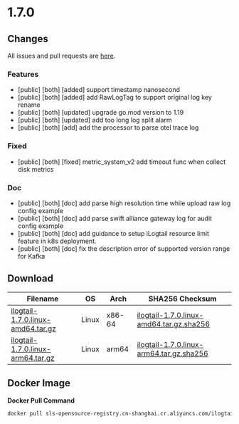 # 1.7.0

## Changes

All issues and pull requests are [here](https://github.com/alibaba/ilogtail/milestone/20).

### Features

- [public] [both] [added] support timestamp nanosecond
- [public] [both] [added] add RawLogTag to support original log key rename
- [public] [both] [updated] upgrade go.mod version to 1.19
- [public] [both] [updated] add too long log split alarm
- [public] [both] [add] add the processor to parse otel trace log

### Fixed

- [public] [both] [fixed] metric_system_v2 add timeout func when collect disk metrics

### Doc

- [public] [both] [doc] add parse high resolution time while upload raw log config example
- [public] [both] [doc] add parse swift alliance gateway log for audit config example
- [public] [both] [doc] add guidance to setup iLogtail resource limit feature in k8s deployment.
- [public] [both] [doc] fix the description error of supported version range for Kafka

## Download

| **Filename** | **OS** | **Arch** | **SHA256 Checksum** |
|  ----  | ----  | ----  | ----  |
|[ilogtail-1.7.0.linux-amd64.tar.gz](https://ilogtail-community-edition.oss-cn-shanghai.aliyuncs.com/1.7.0/ilogtail-1.7.0.linux-amd64.tar.gz)|Linux|x86-64|[ilogtail-1.7.0.linux-amd64.tar.gz.sha256](https://ilogtail-community-edition.oss-cn-shanghai.aliyuncs.com/1.7.0/ilogtail-1.7.0.linux-amd64.tar.gz.sha256)|
|[ilogtail-1.7.0.linux-arm64.tar.gz](https://ilogtail-community-edition.oss-cn-shanghai.aliyuncs.com/1.7.0/ilogtail-1.7.0.linux-arm64.tar.gz)|Linux|arm64|[ilogtail-1.7.0.linux-arm64.tar.gz.sha256](https://ilogtail-community-edition.oss-cn-shanghai.aliyuncs.com/1.7.0/ilogtail-1.7.0.linux-arm64.tar.gz.sha256)|

## Docker Image

**Docker Pull Command**
``` bash
docker pull sls-opensource-registry.cn-shanghai.cr.aliyuncs.com/ilogtail-community-edition/ilogtail:1.7.0
```
